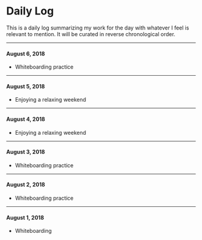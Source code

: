 # Daily Log

This is a daily log summarizing my work for the day with whatever I feel is relevant to mention. It will be curated in reverse chronological order.

---

#### August 6, 2018

- Whiteboarding practice

---

#### August 5, 2018

- Enjoying a relaxing weekend

---

#### August 4, 2018

- Enjoying a relaxing weekend

---

#### August 3, 2018

- Whiteboarding practice

---

#### August 2, 2018

- Whiteboarding practice

---

#### August 1, 2018

- Whiteboarding